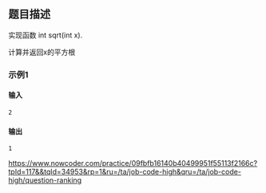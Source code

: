 ## 题目描述

实现函数 int sqrt(int x).

计算并返回x的平方根





### 示例1

#### 输入

```
2
```

#### 输出

```
1
```





https://www.nowcoder.com/practice/09fbfb16140b40499951f55113f2166c?tpId=117&&tqId=34953&rp=1&ru=/ta/job-code-high&qru=/ta/job-code-high/question-ranking